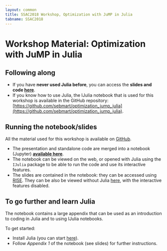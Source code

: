 ```yaml
---
layout: common
title: SSAC2018 Workshop, Optimization with JuMP in Julia
tabname: SSAC2018
---
```


# Workshop Material: Optimization with JuMP in Julia

## Following along
- If you have **never used Julia before**, you can access the **slides and code [here](assets/optimization_jump_julia.slides.html)**.
- If you know how to use Julia, the IJulia notebook that is used for this workshop is available in the GitHub repository: [https://github.com/sebmart/optimization_jump_julia](https://github.com/sebmart/optimization_jump_julia).

## Running the notebook/slides

All the material used for this workshop is available on [GitHub](https://github.com/sebmart/optimization_jump_julia).
- The presentation and standalone code are merged into a notebook (Jupyter) **[available here](https://github.com/sebmart/optimization_jump_julia/blob/master/optimization_jump_julia.ipynb)**.
- The notebook can be viewed on the web, or opened with Julia using the `IJulia` package to be able to run the code and use its interactive features.
- The slides are contained in the notebook: they can be accessed using [RISE](https://damianavila.github.io/RISE/). They can be also be viewed without Julia [here](assets/optimization_jump_julia.slides.html), with the interactive features disabled.

## To go further and learn Julia

The notebook contains a large appendix that can be used as an introduction to coding in Julia and to using IJulia notebooks.

To get started:
- Install Julia (you can start [here](https://julialang.org/downloads/)).
- Follow *Appendix 1* of the notebook (see slides) for further instructions.

